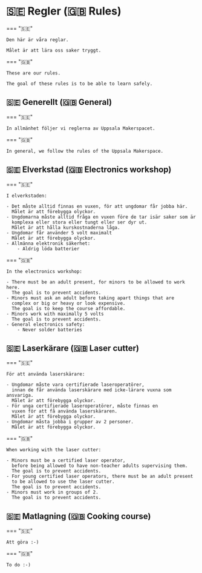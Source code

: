 # 🇸🇪 Regler (🇬🇧 Rules)

=== "🇸🇪"

    Den här är våra reglar.

    Målet är att lära oss saker tryggt.

=== "🇬🇧"

    These are our rules.

    The goal of these rules is to be able to learn safely.

## 🇸🇪 Generellt (🇬🇧 General)

=== "🇸🇪"

    In allmänhet följer vi reglerna av Uppsala Makerspacet.

=== "🇬🇧"

    In general, we follow the rules of the Uppsala Makerspace.


## 🇸🇪 Elverkstad (🇬🇧 Electronics workshop)

=== "🇸🇪"

    I elverkstaden:

    - Det måste alltid finnas en vuxen, för att ungdomar får jobba här.
      Målet är att förebygga olyckor.
    - Ungdomarna måste alltid fråga en vuxen före de tar isär saker som är
      komplexa eller stora eller tungt eller ser dyr ut.
      Målet är att hålla kurskostnaderna låga.
    - Ungdomar får använder 5 volt maximalt
      Målet är att förebygga olyckor.
    - Allmänna elektronik säkerhet:
        - Aldrig löda batterier

=== "🇬🇧"

    In the electronics workshop:

    - There must be an adult present, for minors to be allowed to work here.
      The goal is to prevent accidents.
    - Minors must ask an adult before taking apart things that are
      complex or big or heavy or look expensive.
      The goal is to keep the course affordable.
    - Minors work with maximally 5 volts
      The goal is to prevent accidents.
    - General electronics safety:
        - Never solder batteries
      

## 🇸🇪 Laserkärare (🇬🇧 Laser cutter)

=== "🇸🇪"

    För att använda laserskärare:

    - Ungdomar måste vara certifierade laseroperatörer,
      innan de får använda laserskärare med icke-lärare vuxna som ansvariga.
      Målet är att förebygga olyckor.
    - För unga certifierade laseroperatörer, måste finnas en
      vuxen för att få använda laserskäraren.
      Målet är att förebygga olyckor.
    - Ungdomar måsta jobba i grupper av 2 personer.
      Målet är att förebygga olyckor.

=== "🇬🇧"

    When working with the laser cutter:

    - Minors must be a certified laser operator,
      before being allowed to have non-teacher adults supervising them.
      The goal is to prevent accidents.
    - For young certified laser operators, there must be an adult present
      to be allowed to use the laser cutter.
      The goal is to prevent accidents.
    - Minors must work in groups of 2.
      The goal is to prevent accidents.

## 🇸🇪 Matlagning (🇬🇧 Cooking course)

=== "🇸🇪"

    Att göra :-)

=== "🇬🇧"

    To do :-)

